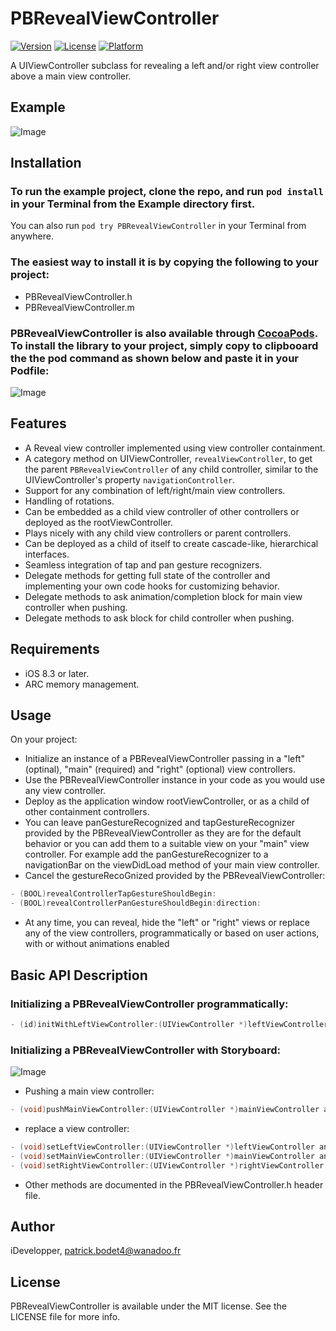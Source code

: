 # PBRevealViewController

[![Version](https://img.shields.io/cocoapods/v/PBRevealViewController.svg?style=flat)](http://cocoapods.org/pods/PBRevealViewController)
[![License](https://img.shields.io/cocoapods/l/PBRevealViewController.svg?style=flat)](http://cocoapods.org/pods/PBRevealViewController)
[![Platform](https://img.shields.io/cocoapods/p/PBRevealViewController.svg?style=flat)](http://cocoapods.org/pods/PBRevealViewController)

A UIViewController subclass for revealing a left and/or right view controller above a main view controller.

## Example

![Image](https://github.com/iDevelopper/PBRevealViewController/blob/master/PBRevealViewController_Video.gif)

## Installation

### To run the example project, clone the repo, and run `pod install` in your Terminal from the Example directory first.

You can also run `pod try PBRevealViewController` in your Terminal from anywhere.

### The easiest way to install it is by copying the following to your project:
* PBRevealViewController.h
* PBRevealViewController.m

### PBRevealViewController is also available through [CocoaPods](http://cocoapods.org). To install the library to your project, simply copy to clipbooard the the pod command as shown below and paste it in your Podfile:

![Image](https://github.com/iDevelopper/PBRevealViewController/blob/master/PBRevealViewController_Cocoa.png)

## Features

* A Reveal view controller implemented using view controller containment.
* A category method on UIViewController, `revealViewController`, to get the parent `PBRevealViewController` of any child controller, similar to the UIViewController's property `navigationController`.
* Support for any combination of left/right/main view controllers.
* Handling of rotations.
* Can be embedded as a child view controller of other controllers or deployed as the rootViewController.
* Plays nicely with any child view controllers or parent controllers.
* Can be deployed as a child of itself to create cascade-like, hierarchical interfaces.
* Seamless integration of tap and pan gesture recognizers.
* Delegate methods for getting full state of the controller and implementing your own code hooks for customizing behavior.
* Delegate methods to ask animation/completion block for main view controller when pushing.
* Delegate methods to ask block for child controller when pushing.

## Requirements

* iOS 8.3 or later.
* ARC memory management.

## Usage

On your project:
* Initialize an instance of a PBRevealViewController passing in a "left" (optinal), "main" (required) and "right" (optional) view controllers.
* Use the PBRevealViewController instance in your code as you would use any view controller.
* Deploy as the application window rootViewController, or as a child of other containment controllers.
* You can leave panGestureRecognized and tapGestureRecognizer provided by the PBRevealViewController as they are for the default behavior or you can add them to a suitable view on your "main" view controller. For example add the panGestureRecognizer to a navigationBar on the viewDidLoad method of your main view controller.
* Cancel the gestureRecoGnized provided by the PBRevealViewController:
```objective-c
- (BOOL)revealControllerTapGestureShouldBegin:
- (BOOL)revealControllerPanGestureShouldBegin:direction:
```
* At any time, you can reveal, hide the "left" or "right" views or replace any of the view controllers, programmatically or based on user actions, with or without animations enabled

## Basic API Description

### Initializing a PBRevealViewController programmatically:
```objective-c
- (id)initWithLeftViewController:(UIViewController *)leftViewController mainViewController:(UIViewController *)mainViewController rightViewController:(UIViewController *)rightViewController;
```
### Initializing a PBRevealViewController with Storyboard:

![Image](https://github.com/iDevelopper/PBRevealViewController/blob/master/PBRevealViewController_Story.png)

* Pushing a main view controller:
```objective-c
- (void)pushMainViewController:(UIViewController *)mainViewController animated:(BOOL)animated;
```
* replace a view controller:
```objective-c
- (void)setLeftViewController:(UIViewController *)leftViewController animated:(BOOL)animated;
- (void)setMainViewController:(UIViewController *)mainViewController animated:(BOOL)animated;
- (void)setRightViewController:(UIViewController *)rightViewController animated:(BOOL)animated;
```

* Other methods are documented in the PBRevealViewController.h header file. 

## Author

iDevelopper, patrick.bodet4@wanadoo.fr

## License

PBRevealViewController is available under the MIT license. See the LICENSE file for more info.
